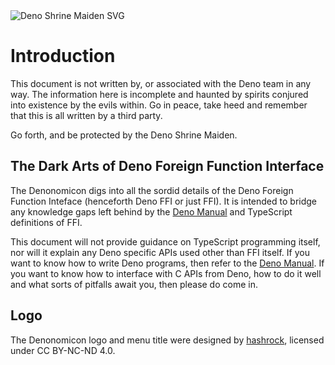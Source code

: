 <img src="/denonomicon.svg" alt="Deno Shrine Maiden SVG">

# Introduction

This document is not written by, or associated with the Deno team in any way.
The information here is incomplete and haunted by spirits conjured into
existence by the evils within. Go in peace, take heed and remember that this is
all written by a third party.

Go forth, and be protected by the Deno Shrine Maiden.

## The Dark Arts of Deno Foreign Function Interface

The Denonomicon digs into all the sordid details of the Deno Foreign Function
Inteface (henceforth Deno FFI or just FFI). It is intended to bridge any
knowledge gaps left behind by the [Deno Manual] and TypeScript definitions of
FFI.

This document will not provide guidance on TypeScript programming itself, nor
will it explain any Deno specific APIs used other than FFI itself. If you want
to know how to write Deno programs, then refer to the [Deno Manual]. If you want
to know how to interface with C APIs from Deno, how to do it well and what sorts
of pitfalls await you, then please do come in.

## Logo

The Denonomicon logo and menu title were designed by [hashrock], licensed under
CC BY-NC-ND 4.0.

[Deno Manual]: https://deno.land/manual
[hashrock]: https://github.com/hashrock
